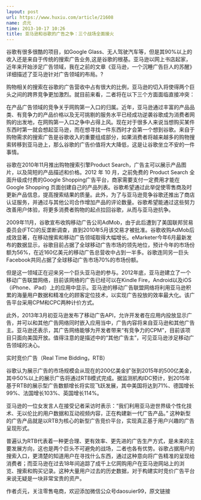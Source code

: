 ```yaml
---
layout: post
url: https://www.huxiu.com/article/21608
name: 贞元
time: 2013-10-17 10:26
title: 亚马逊和谷歌的广告之争：三个战场全面接火
---
```

谷歌有很多很酷的项目，如Google Glass、无人驾驶汽车等，但是其90%以上的收入还是来自于传统的搜索广告业务,这是谷歌的根基。亚马逊以网上书店起家，近年来开始涉足广告领域，我在之前的文章《亚马逊，一个沉睡广告巨人的苏醒》详细描述了亚马逊针对广告领域的布局。?

购物相关的搜索在谷歌的广告营收中占有很大的比例，亚马逊的切入将使得两个巨头之间的跨界竞争更加激烈。就目前来看，二者将在以下三个方面面临直接冲突：

在产品广告领域的竞争关乎网购第一入口的归属。近年，亚马逊通过丰富的产品品类、有竞争力的产品价格以及无可挑剔的服务水平已经成功逆袭谷歌成为消费者网购的出发地，在网购第一入口之争中占得上风。现在对于很多人来说当想购买某件东西时第一就会想起亚马逊，而在想寻找一件东西时才会第一个想到谷歌。来自于购物需求的搜索广告是谷歌收入的重要组成部分，如果消费者将越来越多的购物搜索转移到亚马逊上，那么谷歌的广告价值将大大降低，这是让谷歌坐立不安的一件事情。

谷歌在2010年11月推出购物搜索引擎Product Search，广告主可以展示产品图片，以及简短的产品描述和价格。2012 年 10 月，之前免费的 Product Search 全面升级成付费的Google Shopping广告平台，商家需要支付一定费用才能在Google Shopping 页面创建自己的产品列表。谷歌希望通过此举促使零售商及时更新产品信息，提高搜索结果的质量。此外，为了与亚马逊竞争谷歌还推出了商店认证服务，并通过与其他公司合作增加产品的评论数量。谷歌希望能通过这些努力改善用户体验，将更多消费者购物的起点拉回谷歌，从而与亚马逊抗争。

2009年11月，谷歌宣布收购移动广告公司AdMob，由于此后遭到了美国联邦贸易委员会(FTC)的反垄断调查，直到2010年5月该交易才被批准。谷歌收购AdMob后成效显著，在移动搜索和移动广告领域取得大幅增长。eMarketer今年6月最新发布的数据显示，谷歌目前占据了全球移动广告市场的领先地位，预计今年的市场份额为56%，在近160亿美元的移动广告总营收中占到一半多。谷歌连同另一巨头Facebook共同占据了全球移动广告市场70%的市场份额。

但是这一领域正在迎来另一个巨头亚马逊的参与。2012年底，亚马逊建立了一个移动广告联盟网络，目前该网络的广告已经可以在Kindle Fire，Android以及iOS（iPhone、iPad）上的应用中显示。亚马逊的移动广告联盟网络将利用亚马逊积累的海量用户数据和精准化的顾客定位技术，以实现广告投放的效率最大化。该广告平台采用CPM和CPC两种计价方式。

此外，2013年3月初亚马逊发布了移动广告API，允许开发者在应用内投放显示广告，并可以和其他广告网络同时嵌入应用当中，广告内容将来自亚马逊和其他广告主。亚马逊还表示，其广告网络能够为开发者带来“有竞争力的CPM”，目前该项目只面向美国开放。值得注意的是描述中的“其他广告主”，可见亚马逊涉足移动广告领域的决心。

实时竞价广告（Real Time Bidding，RTB）

谷歌认为展示广告的市场规模会从现在的200亿美金扩张到2015年的500亿美金，其中50%以上的展示广告将通过RTB模式完成。据监测机构IDC预计，到2015年基于RTB的展示型广告数额增长将实现飞跃发展，其中美国将达到71%、德国增长99%、法国增长103%、英国增长114%。

亚马逊的一位女发言人在接受记者采访时表示：“我们利用亚马逊世界级个性化技术、无以伦比的用户数据和互动视频内容，正在构建新一代广告产品。” 这种新型的广告产品就是以RTB为核心的新型广告竞价平台，实现真正基于用户兴趣的广告呈现形式。

普遍认为RTB代表着一种更合理、更有效率、更先进的广告生产方式，是未来的主要发展方向，这也是两个巨头不可避免的战场，二者也各有优势。谷歌占据用户的搜索入口，更清楚的知道用户在寻找什么东西，通过这种意向将广告精准的呈现给消费者；而亚马逊在过去18年间追踪了成千上亿网购用户在亚马逊网站上的浏览、搜索和购买记录。这种大量用户过去的历史数据，对于构建实时竞价广告平台来说无疑是一块非常宝贵的资产。

作者贞元，关注零售电商，欢迎添加微信公众号daosuier99，原文链接

